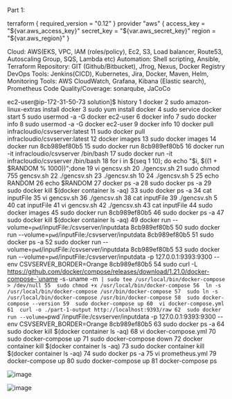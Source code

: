 Part 1:

terraform {
  required_version = "0.12"
}
provider "aws" {
	access_key = "${var.aws_access_key}"
    secret_key = "${var.aws_secret_key}"
	region = "${var.aws_region}"
}



Cloud: AWS(EKS, VPC, IAM (roles/policy), Ec2, S3, Load balancer, Route53, Autoscaling Group, SQS, Lambda etc)
Automation: Shell scripting, Ansible, Terraform
Repository: GIT (Github/Bitbucket), Jfrog, Nexus, Docker Registry
DevOps Tools: Jenkins(CICD), Kubernetes, Jira, Docker, Maven, Helm,
Monitoring Tools: AWS CloudWatch, Grafana, Kibana (Elastic search), Prometheus
Code Quality/Coverage: sonarqube, JaCoCo



ec2-user@ip-172-31-50-73 solution]$ history
    1  docker
    2  sudo amazon-linux-extras install docker
    3  sudo yum install docker
    4  sudo service docker start
    5  sudo usermod -a -G docker ec2-user
    6  docker info
    7  sudo docker info
    8  sudo usermod -a -G docker ec2-user
    9  docker info
   10  docker pull infracloudio/csvserver:latest
   11  sudo docker pull infracloudio/csvserver:latest
   12  docker images
   13  sudo docker images
   14  docker run 8cb989ef80b5
   15  sudo docker run 8cb989ef80b5
   16  docker run -it infracloudio/csvserver /bin/bash
   17  sudo docker run -it infracloudio/csvserver /bin/bash
   18  for i in $(seq 1 10); do echo "$i, $((1 + $RANDOM % 1000))";done
   19  vi gencsv.sh
   20  ./gencsv.sh
   21  sudo chmod 755 gencsv.sh
   22  ./gencsv.sh
   23  ./gencsv.sh 10
   24  ./gencsv.sh 5
   25  echo RANDOM
   26  echo $RANDOM
   27  docker ps -a
   28  sudo docker ps -a
   29  sudo docker kill $(docker container ls -aq)
   33  sudo docker ps -a
   34  cat inputFile
   35  vi gencsv.sh
   36  ./gencsv.sh
   38  cat inputFile
   39  ./gencsv.sh 5
   40  cat inputFile
   41  vi gencsv.sh
   42  ./gencsv.sh
   43  cat inputFile
   44  sudo docker images
   45  sudo docker run 8cb989ef80b5
   46  sudo docker ps -a
   47  sudo docker kill $(docker container ls -aq)
   49  docker run --volume=`pwd`/inputFile:/csvserver/inputdata 8cb989ef80b5
   50  sudo docker run --volume=`pwd`/inputFile:/csvserver/inputdata 8cb989ef80b5
   51  sudo docker ps -a
   52  sudo docker run --volume=`pwd`/inputFile:/csvserver/inputdata 8cb989ef80b5
   53  sudo docker run --volume=`pwd`/inputFile:/csvserver/inputdata -p 127.0.0.1:9393:9300 --env CSVSERVER_BORDER=Orange 8cb989ef80b5
   54  sudo curl -L https://github.com/docker/compose/releases/download/1.21.0/docker-compose-`uname -s`-`uname -m` | sudo tee /usr/local/bin/docker-compose > /dev/null
   55  sudo chmod +x /usr/local/bin/docker-compose
   56  ln -s /usr/local/bin/docker-compose /usr/bin/docker-compose
   57  sudo ln -s /usr/local/bin/docker-compose /usr/bin/docker-compose
   58  sudo docker-compose --version
   59  sudo docker-compose up
   60  vi docker-compose.yml
   61  curl -o ./part-1-output http://localhost:9393/raw
   62  sudo docker run --volume=`pwd`/inputFile:/csvserver/inputdata -p 127.0.0.1:9393:9300 --env CSVSERVER_BORDER=Orange 8cb989ef80b5
   63  sudo docker ps -a
   64  sudo docker kill $(docker container ls -aq)
   68  vi docker-compose.yml
   70  sudo docker-compose up
   71  sudo docker-compose down
   72  docker container kill $(docker container ls -aq)
   73  sudo docker container kill $(docker container ls -aq)
   74  sudo docker ps -a
   75  vi prometheus.yml
   79  docker-compose up
   80  sudo docker-compose up
   81  docker-compose ps
   
   
 ![image](https://user-images.githubusercontent.com/40487138/115357634-7868ab00-a1da-11eb-90ea-f6953f12b13d.png)
  

![image](https://user-images.githubusercontent.com/40487138/115356954-c4672000-a1d9-11eb-9658-e51dfd51e91f.png)
